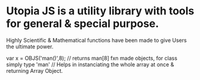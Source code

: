# Utopia JS is a utility library with tools for general & special purpose.
Highly Scientific & Mathematical functions have been made to give Users the ultimate power.

var x = OBJS('man()',8); // returns man[8] fxn made objects, for class simply type 'man'
//     Helps in instanciating the whole array at once & returning Array Object.
